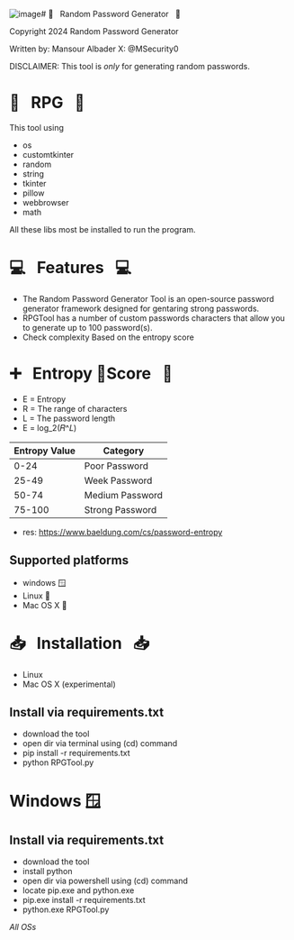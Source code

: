 ![image](https://github.com/MSecurity0/Random-Password-Generator/assets/61111442/d91c363f-493a-4b1e-a24d-43174ed2f01b)# :briefcase: &nbsp;  Random Password Generator &nbsp;  :briefcase:

Copyright 2024 Random Password Generator

Written by: Mansour Albader X: @MSecurity0


DISCLAIMER: This tool is *only* for generating random passwords.


# :book: &nbsp; RPG &nbsp; :book:
This tool using
* os
* customtkinter
* random
* string
* tkinter
* pillow
* webbrowser
* math

All these libs most be installed to run the program.

# :computer: &nbsp; Features &nbsp; :computer:


* The Random Password Generator Tool is an open-source password generator framework designed for gentaring strong passwords. 
* RPGTool has a number of custom passwords characters that allow you to generate up to 100 password(s).
* Check complexity Based on the entropy score


# ➕ &nbsp; Entropy Score &nbsp; 🟰
* E = Entropy
* R = The range of characters
* L = The password length 
* E = log_2⁡(𝑅^𝐿)
  
| Entropy Value | Category |
| ------------- | -------  |
| 0-24  | Poor Password |
| 25-49 | Week Password |
| 50-74  | Medium Password |
| 75-100  | Strong Password  |

* res: https://www.baeldung.com/cs/password-entropy

## Supported platforms

* windows 🪟
* Linux 🐧
* Mac OS X 🍎

# :inbox_tray: &nbsp; Installation &nbsp; :inbox_tray:
* Linux
* Mac OS X (experimental)

## Install via requirements.txt
* download the tool
* open dir via terminal using (cd) command
* pip install -r requirements.txt
* python RPGTool.py
  
# Windows 🪟

## Install via requirements.txt
* download the tool
* install python
* open dir via powershell using (cd) command
* locate pip.exe and python.exe
* pip.exe install -r requirements.txt
* python.exe RPGTool.py

  
*All OSs*
